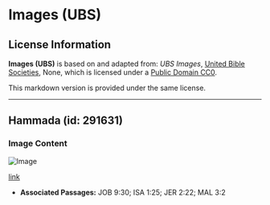 # Images (UBS)

## License Information

**Images (UBS)** is based on and adapted from: _UBS Images_, [United Bible Societies](https://unitedbiblesocieties.org/), None, which is licensed under a [Public Domain CC0](https://creativecommons.org/public-domain/cc0/).

This markdown version is provided under the same license.



--------------------------------

## Hammada (id: 291631)

### Image Content

![Image](https://cdn.aquifer.bible/aquifer-content/resources/Media/WEB-0282_hammada.jpg)

[link](https://cdn.aquifer.bible/aquifer-content/resources/Media/WEB-0282_hammada.jpg)

* **Associated Passages:** JOB 9:30; ISA 1:25; JER 2:22; MAL 3:2

